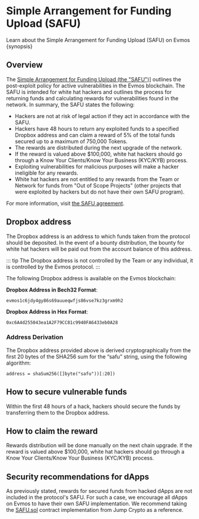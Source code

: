 <!--
order: 3
-->

# Simple Arrangement for Funding Upload (SAFU)

Learn about the Simple Arrangement for Funding Upload (SAFU)
on Evmos {synopsis}

## Overview

<!-- TODO update link to main branch when merged -->
The <a href="https://docs.google.com/viewer?url={https://github.com/evmos/evmos/tree/GAtom22/security-docs/docs/users/security/SAFU.pdf}" target="_blank">Simple Arrangement for Funding Upload (the "SAFU")]</a>
outlines the post-exploit policy for active vulnerabilities
in the Evmos blockchain. The SAFU is intended for white hat hackers
and outlines the process for returning funds and calculating rewards
for vulnerabilities found in the network.
In summary, the SAFU states the following:

* Hackers are not at risk of legal action if they act in accordance
  with the SAFU.
* Hackers have 48 hours to return any exploited funds
  to a specified Dropbox address and can claim a reward of
  5% of the total funds secured up to a maximum of 750,000 Tokens.
* The rewards are distributed during the next upgrade of the network.
* If the reward is valued above $100,000, white hat hackers should go through
  a Know Your Clients/Know Your Business (KYC/KYB) process.
* Exploiting vulnerabilities for malicious purposes
  will make a hacker ineligible for any rewards.
* White hat hackers are not entitled to any rewards from the Team or Network
  for funds from "Out of Scope Projects" (other projects that were exploited
  by hackers but do not have their own SAFU program).

<!-- TODO update link to main branch when merged -->
For more information,
visit <a href="https://docs.google.com/viewer?url={https://github.com/evmos/evmos/tree/GAtom22/security-docs/docs/users/security/SAFU.pdf}" target="_blank">the SAFU agreement</a>.

## Dropbox address

The Dropbox address is an address to which funds taken from
the protocol should be deposited.
In the event of a bounty distribution,
the bounty for white hat hackers will be paid out
from the account balance of this address.

::: tip
The Dropbox address is not controlled by the Team
or any individual, it is controlled by the Evmos protocol.
:::

The following Dropbox address is available on the Evmos blockchain:

**Dropbox Address in Bech32 Format**:

```shell
evmos1c6jdy4gy86s69auueqwfjs86vse7kz3grxm9h2
```

**Dropbox Address in Hex Format**:

```shell
0xc6A4d255043ea1A2F79CC81c9940FA6433eb0A28
```

### Address Derivation

The Dropbox address provided above is derived cryptographically from the
first 20 bytes of the SHA256 sum for the “safu” string,
using the following algorithm:

```shell
address = shaSum256([]byte("safu"))[:20])
```

## How to secure vulnerable funds

Within the first 48 hours of a hack,
hackers should secure the funds by transferring them to the Dropbox address.

## How to claim the reward

Rewards distribution will be done manually on the next chain upgrade.
If the reward is valued above $100,000,
white hat hackers should go through a
Know Your Clients/Know Your Business (KYC/KYB) process.

## Security recommendations for dApps

As previously stated, rewards for secured funds from hacked dApps
are not included in the protocol's SAFU.
For such a case, we encourage all dApps on Evmos
to have their own SAFU implementation.
We recommend taking the [SAFU.sol](https://github.com/JumpCrypto/Safu/)
contract implementation from Jump Crypto as a reference.
